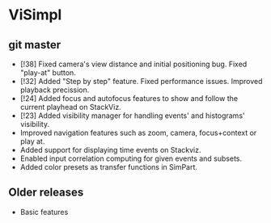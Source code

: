 # ViSimpl

## git master
* [!38] Fixed camera's view distance and initial positioning bug. Fixed "play-at" button.
* [!32] Added "Step by step" feature. Fixed performance issues. Improved playback precission.
* [!24] Added focus and autofocus features to show and follow the current playhead on StackViz.
* [!23] Added visibility manager for handling events' and histograms' visibility.
* Improved navigation features such as zoom, camera, focus+context or play at.
* Added support for displaying time events on Stackviz.
* Enabled input correlation computing for given events and subsets.
* Added color presets as transfer functions in SimPart.

## Older releases
* Basic features
